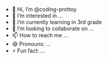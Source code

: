 - 👋 Hi, I’m @coding-prottoy
- 👀 I’m interested in ...
- 🌱 I’m currently learning in 3rd grade
- 💞️ I’m looking to collaborate on ...
- 📫 How to reach me ...
- 😄 Pronouns: ...
- ⚡ Fun fact: ...

<!---
coding-prottoy/coding-prottoy is a ✨ special ✨ repository because its `README.md` (this file) appears on your GitHub profile.
You can click the Preview link to take a look at your changes.
--->
